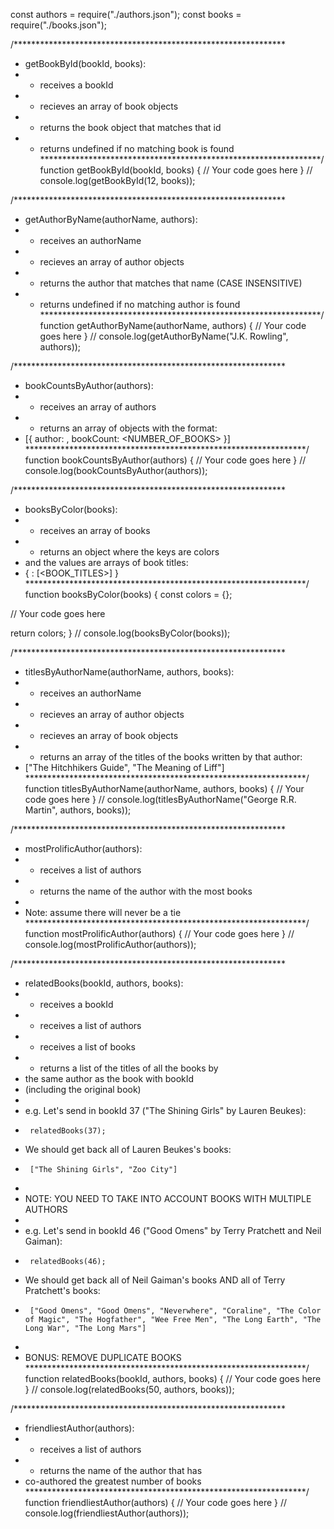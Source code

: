 const authors = require("./authors.json");
const books = require("./books.json");

/**************************************************************
 * getBookById(bookId, books):
 * - receives a bookId
 * - recieves an array of book objects
 * - returns the book object that matches that id
 * - returns undefined if no matching book is found
 ****************************************************************/
function getBookById(bookId, books) {
  // Your code goes here
}
// console.log(getBookById(12, books));

/**************************************************************
 * getAuthorByName(authorName, authors):
 * - receives an authorName
 * - recieves an array of author objects
 * - returns the author that matches that name (CASE INSENSITIVE)
 * - returns undefined if no matching author is found
 ****************************************************************/
function getAuthorByName(authorName, authors) {
  // Your code goes here
}
// console.log(getAuthorByName("J.K. Rowling", authors));

/**************************************************************
 * bookCountsByAuthor(authors):
 * - receives an array of authors
 * - returns an array of objects with the format:
 *    [{ author: <NAME>, bookCount: <NUMBER_OF_BOOKS> }]
 ****************************************************************/
function bookCountsByAuthor(authors) {
  // Your code goes here
}
// console.log(bookCountsByAuthor(authors));

/**************************************************************
 * booksByColor(books):
 * - receives an array of books
 * - returns an object where the keys are colors
 *   and the values are arrays of book titles:
 *    { <COLOR>: [<BOOK_TITLES>] }
 ****************************************************************/
function booksByColor(books) {
  const colors = {};

  // Your code goes here

  return colors;
}
// console.log(booksByColor(books));

/**************************************************************
 * titlesByAuthorName(authorName, authors, books):
 * - receives an authorName
 * - recieves an array of author objects
 * - recieves an array of book objects
 * - returns an array of the titles of the books written by that author:
 *    ["The Hitchhikers Guide", "The Meaning of Liff"]
 ****************************************************************/
function titlesByAuthorName(authorName, authors, books) {
  // Your code goes here
}
// console.log(titlesByAuthorName("George R.R. Martin", authors, books));

/**************************************************************
 * mostProlificAuthor(authors):
 * - receives a list of authors
 * - returns the name of the author with the most books
 *
 * Note: assume there will never be a tie
 ****************************************************************/
function mostProlificAuthor(authors) {
  // Your code goes here
}
// console.log(mostProlificAuthor(authors));

/**************************************************************
 * relatedBooks(bookId, authors, books):
 * - receives a bookId
 * - receives a list of authors
 * - receives a list of books
 * - returns a list of the titles of all the books by
 *   the same author as the book with bookId
 *   (including the original book)
 *
 * e.g. Let's send in bookId 37 ("The Shining Girls" by Lauren Beukes):
 *      relatedBooks(37);
 * We should get back all of Lauren Beukes's books:
 *      ["The Shining Girls", "Zoo City"]
 *
 * NOTE: YOU NEED TO TAKE INTO ACCOUNT BOOKS WITH MULTIPLE AUTHORS
 *
 * e.g. Let's send in bookId 46 ("Good Omens" by Terry Pratchett and Neil Gaiman):
 *      relatedBooks(46);
 * We should get back all of Neil Gaiman's books AND all of Terry Pratchett's books:
 *      ["Good Omens", "Good Omens", "Neverwhere", "Coraline", "The Color of Magic", "The Hogfather", "Wee Free Men", "The Long Earth", "The Long War", "The Long Mars"]
 *
 * BONUS: REMOVE DUPLICATE BOOKS
 ****************************************************************/
function relatedBooks(bookId, authors, books) {
  // Your code goes here
}
// console.log(relatedBooks(50, authors, books));

/**************************************************************
 * friendliestAuthor(authors):
 * - receives a list of authors
 * - returns the name of the author that has
 *   co-authored the greatest number of books
 ****************************************************************/
function friendliestAuthor(authors) {
  // Your code goes here
}
// console.log(friendliestAuthor(authors));
